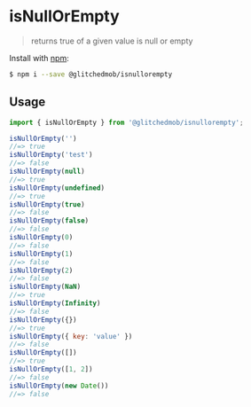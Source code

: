 # isNullOrEmpty

> returns true of a given value is null or empty

Install with [npm](https://www.npmjs.com/):

```sh
$ npm i --save @glitchedmob/isnullorempty
```

## Usage

```js
import { isNullOrEmpty } from '@glitchedmob/isnullorempty';

isNullOrEmpty('')
//=> true
isNullOrEmpty('test')
//=> false
isNullOrEmpty(null)
//=> true
isNullOrEmpty(undefined)
//=> true
isNullOrEmpty(true)
//=> false
isNullOrEmpty(false)
//=> false
isNullOrEmpty(0)
//=> false
isNullOrEmpty(1)
//=> false
isNullOrEmpty(2)
//=> false
isNullOrEmpty(NaN)
//=> true
isNullOrEmpty(Infinity)
//=> false
isNullOrEmpty({})
//=> true
isNullOrEmpty({ key: 'value' })
//=> false
isNullOrEmpty([])
//=> true
isNullOrEmpty([1, 2])
//=> false
isNullOrEmpty(new Date())
//=> false
```
